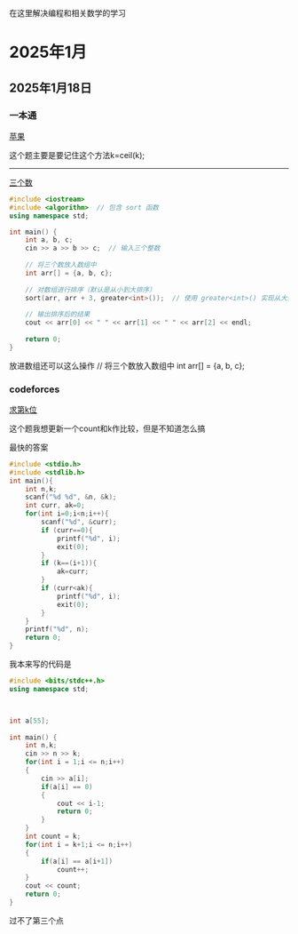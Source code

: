 在这里解决编程和相关数学的学习




# 2025年1月

## 2025年1月18日



### 一本通

[苹果](http://ybt.ssoier.cn:8088/problem_show.php?pid=1038)

这个题主要是要记住这个方法k=ceil(k);

---

[三个数](http://ybt.ssoier.cn:8088/problem_show.php?pid=2053)

```cpp
#include <iostream>
#include <algorithm>  // 包含 sort 函数
using namespace std;

int main() {
    int a, b, c;
    cin >> a >> b >> c;  // 输入三个整数
    
    // 将三个数放入数组中
    int arr[] = {a, b, c};
    
    // 对数组进行排序（默认是从小到大排序）
    sort(arr, arr + 3, greater<int>());  // 使用 greater<int>() 实现从大到小排序
    
    // 输出排序后的结果
    cout << arr[0] << " " << arr[1] << " " << arr[2] << endl;
    
    return 0;
}
```
放进数组还可以这么操作
// 将三个数放入数组中
    int arr[] = {a, b, c};

### codeforces

[求第k位](https://codeforces.com/problemset/problem/158/A)

这个题我想更新一个count和k作比较，但是不知道怎么搞

最快的答案
```c
#include <stdio.h>
#include <stdlib.h>
int main(){
    int n,k;
    scanf("%d %d", &n, &k);
    int curr, ak=0;
    for(int i=0;i<n;i++){
        scanf("%d", &curr);
        if (curr==0){
            printf("%d", i);
            exit(0);
        }
        if (k==(i+1)){
            ak=curr;
        }
        if (curr<ak){
            printf("%d", i);
            exit(0);
        }
    }
    printf("%d", n);
    return 0;
}

```
我本来写的代码是
```cpp
#include <bits/stdc++.h>
using namespace std;



int a[55];
 
int main() {
    int n,k;
    cin >> n >> k;
    for(int i = 1;i <= n;i++)
    {
        cin >> a[i];
        if(a[i] == 0)
        {
            cout << i-1;
            return 0;
        }
    }
    int count = k;
    for(int i = k+1;i <= n;i++)
    {
        if(a[i] == a[i+1])
            count++;
    }
    cout << count;
    return 0;
}
```

过不了第三个点

